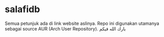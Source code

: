 # salafidb

Semua petunjuk ada di link website aslinya. Repo ini digunakan utamanya sebagai source AUR (Arch User Repository).
بارك الله فيكم
